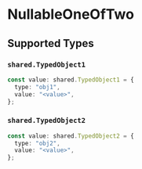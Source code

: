 # NullableOneOfTwo


## Supported Types

### `shared.TypedObject1`

```typescript
const value: shared.TypedObject1 = {
  type: "obj1",
  value: "<value>",
};
```

### `shared.TypedObject2`

```typescript
const value: shared.TypedObject2 = {
  type: "obj2",
  value: "<value>",
};
```

